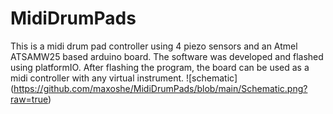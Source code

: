 # MidiDrumPads
This is a midi drum pad controller using 4 piezo sensors and an Atmel ATSAMW25 based arduino board. The software was developed and flashed using platformIO. After flashing the program, the board can be used as a midi controller with any virtual instrument.
![schematic]
(https://github.com/maxoshe/MidiDrumPads/blob/main/Schematic.png?raw=true)
